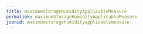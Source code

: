 ```yaml
---
title: maximumStorageHumidityApplicableMeasure
permalink: maximumStorageHumidityApplicableMeasure
jsonid: maximumstoragehumidityapplicablemeasure
---
```

